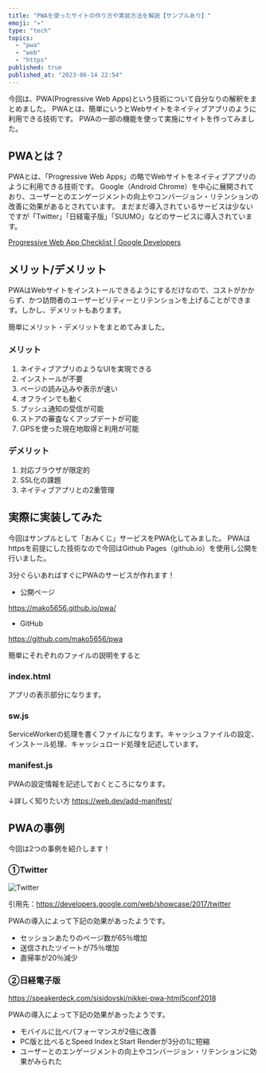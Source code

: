 ```yaml
---
title: "PWAを使ったサイトの作り方や実装方法を解説【サンプルあり】"
emoji: "✈️"
type: "tech"
topics:
  - "pwa"
  - "web"
  - "https"
published: true
published_at: "2023-06-14 22:54"
---
```


今回は、PWA(Progressive Web Apps)という技術について自分なりの解釈をまとめました。
PWAとは、簡単にいうとWebサイトをネイティブアプリのように利用できる技術です。
PWAの一部の機能を使って実施にサイトを作ってみました。

## PWAとは？

PWAとは、「Progressive Web Apps」の略でWebサイトをネイティブアプリのように利用できる技術です。
Google（Android Chrome）を中心に展開されており、ユーザーとのエンゲージメントの向上やコンバージョン・リテンションの改善に効果があるとされています。
まだまだ導入されているサービスは少ないですが「Twitter」「日経電子版」「SUUMO」などのサービスに導入されています。

[Progressive Web App Checklist  |  Google Developers](https://web.dev/pwa-checklist/)

## メリット/デメリット

PWAはWebサイトをインストールできるようにするだけなので、コストがかからず、かつ訪問者のユーザービリティーとリテンションを上げることができます。しかし、デメリットもあります。

簡単にメリット・デメリットをまとめてみました。

### メリット

1. ネイティブアプリのようなUIを実現できる
2. インストールが不要
3. ページの読み込みや表示が速い
4. オフラインでも動く
5. プッシュ通知の受信が可能
6. ストアの審査なくアップデートが可能
7. GPSを使った現在地取得と利用が可能

### デメリット

1. 対応ブラウザが限定的
2. SSL化の課題
3. ネイティブアプリとの2重管理

## 実際に実装してみた

今回はサンプルとして「おみくじ」サービスをPWA化してみました。
PWAはhttpsを前提にした技術なので今回はGithub Pages（github.io）を使用し公開を行いました。

3分ぐらいあればすぐにPWAのサービスが作れます！
- 公開ページ

https://mako5656.github.io/pwa/

- GitHub

https://github.com/mako5656/pwa

簡単にそれぞれのファイルの説明をすると

### index.html

アプリの表示部分になります。

### sw.js

ServiceWorkerの処理を書くファイルになります。キャッシュファイルの設定、インストール処理、キャッシュロード処理を記述しています。

### manifest.js

PWAの設定情報を記述しておくところになります。

↓詳しく知りたい方
https://web.dev/add-manifest/


## PWAの事例

今回は2つの事例を紹介します！

### ①Twitter

![Twitter](https://storage.googleapis.com/zenn-user-upload/048894aa1312-20230614.jpg)

引用先：https://developers.google.com/web/showcase/2017/twitter

PWAの導入によって下記の効果があったようです。
- セッションあたりのページ数が65％増加
- 送信されたツイートが75％増加
- 直帰率が20％減少

### ②日経電子版

https://speakerdeck.com/sisidovski/nikkei-pwa-html5conf2018

PWAの導入によって下記の効果があったようです。
- モバイルに比べパフォーマンスが2倍に改善
- PC版と比べるとSpeed IndexとStart Renderが3分の1に短縮
- ユーザーとのエンゲージメントの向上やコンバージョン・リテンションに効果がみられた